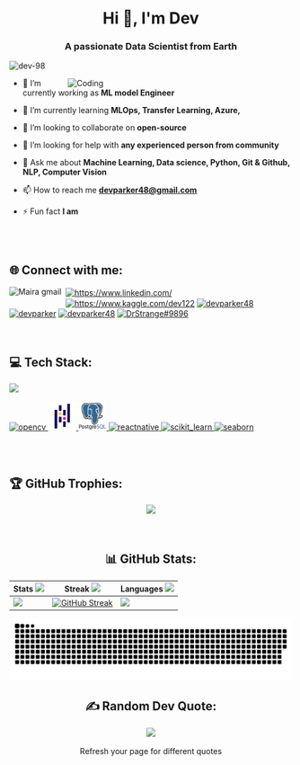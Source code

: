 <h1 align="center">Hi 👋, I'm Dev</h1>
<h3 align="center">A passionate Data Scientist from Earth</h3>

<p align="left"> <img src="https://komarev.com/ghpvc/?username=dev-98&label=Profile%20views&color=0e75b6&style=flat" alt="dev-98" /> </p>

<img align="right" alt="Coding" width="400" src="https://cdn.dribbble.com/users/1803678/screenshots/3652824/media/d3b02b8c47ea791aebf0a53631428f94.gif">


- 🔭 I’m currently working as **ML model Engineer**

- 🌱 I’m currently learning **MLOps, Transfer Learning, Azure,**

- 👯 I’m looking to collaborate on **open-source**

- 🤝 I’m looking for help with **any experienced person from community**

- 💬 Ask me about **Machine Learning, Data science, Python, Git & Github, NLP, Computer Vision**

- 📫 How to reach me **devparker48@gmail.com**

- ⚡ Fun fact **I am**

<br>
<br>

## 🌐 Connect with me:
<div>
 <a href="devparker48@gmail.com@gmail.com"><img align="left" alt="Maira gmail" height="30px" width="100px" src="https://img.shields.io/badge/Gmail-EA4335?style=for-the-badge&logo=Gmail&logoColor=white" /></a>
<a href="https://www.linkedin.com/in/dev-gupta-b15638218/" target="blank"><img align="center" src="https://raw.githubusercontent.com/rahuldkjain/github-profile-readme-generator/master/src/images/icons/Social/linked-in-alt.svg" alt="https://www.linkedin.com/" height="30" width="40" /></a>
<a href="https://www.kaggle.com/dev122" target="blank"><img align="center" src="https://raw.githubusercontent.com/rahuldkjain/github-profile-readme-generator/master/src/images/icons/Social/kaggle.svg" alt="https://www.kaggle.com/dev122" height="30" width="40" /></a>  
<a href="https://twitter.com/devparker48" target="blank"><img align="center" src="https://raw.githubusercontent.com/rahuldkjain/github-profile-readme-generator/master/src/images/icons/Social/twitter.svg" alt="devparker48" height="30" width="40" /></a>  
<a href="[https://instagram.com/](https://twitter.com/ssh.harshu)" target="blank"><img align="center" src="https://raw.githubusercontent.com/rahuldkjain/github-profile-readme-generator/master/src/images/icons/Social/instagram.svg" alt="devparker" height="30" width="40" /></a>
<a href="https://auth.geeksforgeeks.org/user/devparker48" target="blank"><img align="center" src="https://raw.githubusercontent.com/rahuldkjain/github-profile-readme-generator/master/src/images/icons/Social/geeks-for-geeks.svg" alt="devparker48" height="30" width="40" /></a>
<a href="https://discord.gg/GFqsH8b3" target="blank"><img align="center" src="https://raw.githubusercontent.com/rahuldkjain/github-profile-readme-generator/master/src/images/icons/Social/discord.svg" alt="DrStrange#9896" height="30" width="40" /></a>

</div>

<br>
<br>


## 💻 Tech Stack:

<p align="left">
  <img src="https://skillicons.dev/icons?i=python,tensorflow,kubernetes,docker,azure,mysql,cpp,pytorch,flask,git,github,html,css&perline=13"/>
 
 <a href="https://opencv.org/" target="_blank" rel="noreferrer"> <img src="https://www.vectorlogo.zone/logos/opencv/opencv-icon.svg" alt="opencv" width="50" height="50"/> </a> <a href="https://pandas.pydata.org/" target="_blank" rel="noreferrer"> <img src="https://raw.githubusercontent.com/devicons/devicon/2ae2a900d2f041da66e950e4d48052658d850630/icons/pandas/pandas-original.svg" alt="pandas" width="50" height="50"/> </a> <a href="https://www.postgresql.org" target="_blank" rel="noreferrer"> <img src="https://raw.githubusercontent.com/devicons/devicon/master/icons/postgresql/postgresql-original-wordmark.svg" alt="postgresql" width="50" height="50"/> </a> <a href="https://reactnative.dev/" target="_blank" rel="noreferrer"> <img src="https://reactnative.dev/img/header_logo.svg" alt="reactnative" width="50" height="50"/> </a> <a href="https://scikit-learn.org/" target="_blank" rel="noreferrer"> <img src="https://upload.wikimedia.org/wikipedia/commons/0/05/Scikit_learn_logo_small.svg" alt="scikit_learn" width="50" height="50"/> </a> <a href="https://seaborn.pydata.org/" target="_blank" rel="noreferrer"> <img src="https://seaborn.pydata.org/_images/logo-mark-lightbg.svg" alt="seaborn" width="50" height="50"/> </a>
 </p>
 
 <br>
 <br>
 
## 🏆 GitHub Trophies:
<div align='center'>
<img src='https://github-profile-trophy.vercel.app/?username=dev-98&theme=gruvbox&no-frame=true&no-bg=true&margin-w=4' width=75%/>
<div>
<br>
<br>

## 📊 GitHub Stats:
|Stats <img src='.github/workflows/cartoon1.gif' height=20/>|Streak <img src='.github/workflows/cartoon1.gif' height=20/>|Languages <img src='.github/workflows/cartoon1.gif' height=20/>
|---|---|---|
|[![](http://github-profile-summary-cards.vercel.app/api/cards/stats?username=samadpls&theme=gruvbox)](https://github.com/dev-98/)|[![GitHub Streak](https://streak-stats.demolab.com?user=dev-98&theme=gruvbox&hide_border=true&border_radius=32&date_format=j%20M%5B%20Y%5D&ring=888888)](https://github.com/dev-98/)|[![](http://github-profile-summary-cards.vercel.app/api/cards/repos-per-language?username=dev-98&theme=gruvbox)](https://github.com/dev-98/)|

 <a href='https://github.com/ghsharma/'>
<div align='center'>
<img src='https://github.com/ghsharma/ghsharma/blob/output/github-contribution-grid-snake.svg'/>
</div></a>
  
## ✍️ Random Dev Quote:
![](https://quotes-github-readme.vercel.app/api?type=horizontal&theme=radical)
<p> Refresh your page for different quotes
